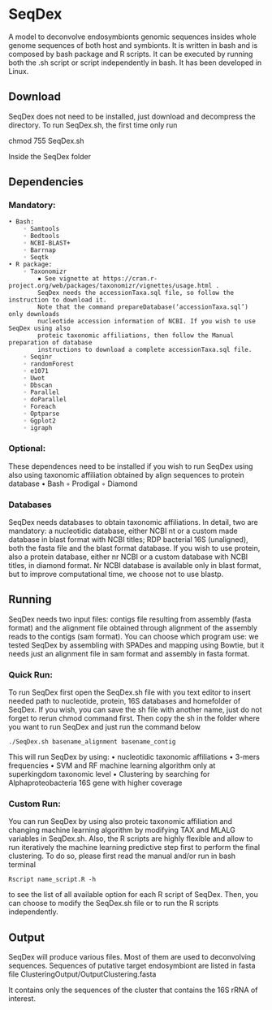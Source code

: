 # SeqDex

A model to deconvolve endosymbionts genomic sequences insides whole genome sequences of both host and symbionts. It is written in bash and is composed by bash package and R scripts. It can be executed by running both the .sh script or script independently in bash. It has been developed in Linux.

## Download
SeqDex does not need to be installed, just download and decompress the directory. To run SeqDex.sh, the first time only run

chmod 755 SeqDex.sh

Inside the SeqDex folder

## Dependencies

### Mandatory:

    • Bash:
        ◦ Samtools
        ◦ Bedtools
        ◦ NCBI-BLAST+
        ◦ Barrnap
        ◦ Seqtk
    • R package:
        ◦ Taxonomizr
            ▪ See vignette at https://cran.r-project.org/web/packages/taxonomizr/vignettes/usage.html . 
            SeqDex needs the accessionTaxa.sql file, so follow the instruction to download it. 
            Note that the command prepareDatabase(‘accessionTaxa.sql’) only downloads 
            nucleotide accession information of NCBI. If you wish to use SeqDex using also 
            proteic taxonomic affiliations, then follow the Manual preparation of database 
            instructions to download a complete accessionTaxa.sql file.
        ◦ Seqinr
        ◦ randomForest
        ◦ e1071
        ◦ Uwot
        ◦ Dbscan
        ◦ Parallel
        ◦ doParallel
        ◦ Foreach
        ◦ Optparse
        ◦ Ggplot2
        ◦ igraph

### Optional:

These dependences need to be installed if you wish to run SeqDex using also using taxonomic affiliation obtained by align 
sequences to protein database
    • Bash
        ◦ Prodigal
        ◦ Diamond

### Databases

SeqDex needs databases to obtain taxonomic affiliations. In detail, two are mandatory: a nucleotidic database, 
either NCBI nt or a custom made database in blast format with NCBI titles; RDP bacterial 16S (unaligned), 
both the fasta file and the blast format database. If you wish to use protein, also a protein database, either nr NCBI or a 
custom database with NCBI titles, in diamond format. Nr NCBI database is available only in blast format, but to improve 
computational time, we choose not to use blastp. 

## Running

SeqDex needs two input files: contigs file resulting from assembly (fasta format)
and the alignment file obtained through alignment of the assembly reads to the contigs (sam format). 
You can choose which program use: we tested SeqDex by assembling with SPADes and mapping using Bowtie, but it needs just an 
alignment file in sam format and assembly in fasta format.

### Quick Run:

To run SeqDex first open the SeqDex.sh file with you text editor to insert needed path to nucleotide, protein, 16S databases and 
homefolder of SeqDex. If you wish, you can save the sh file with another name, just do not forget to rerun chmod command first.
Then copy the sh in the folder where you want to run SeqDex and just run the command below 

    ./SeqDex.sh basename_alignment basename_contig

This will run SeqDex by using:
    • nucleotidic taxonomic affiliations
    • 3-mers frequencies
    • SVM and RF machine learning algorithm only at superkingdom taxonomic level
    • Clustering by searching for Alphaproteobacteria 16S gene with higher coverage

### Custom Run:

You can run SeqDex by using also proteic taxonomic affiliation and changing machine learning algorithm by modifying TAX and MLALG
variables in SeqDex.sh. Also, the R scripts are highly flexible and allow to run iteratively the machine learning predictive step 
first to perform the final clustering. To do so, please first read the manual and/or run in bash terminal 
    
    Rscript name_script.R -h 
    
to see the list of all available option for each R script of SeqDex. 
Then, you can choose to modify the SeqDex.sh file or to run the R scripts independently.

## Output

SeqDex will produce various files. Most of them are used to deconvolving sequences. 
Sequences of putative target endosymbiont are listed in fasta file ClusteringOutput/OutputClustering.fasta

It contains only the sequences of the cluster that contains the 16S rRNA of interest.

